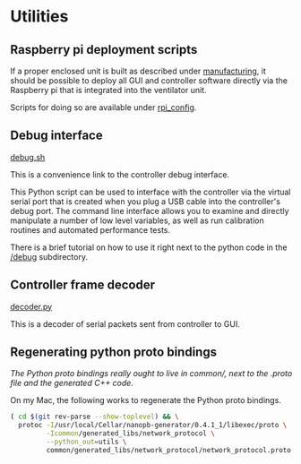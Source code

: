 # Utilities

## Raspberry pi deployment scripts

If a proper enclosed unit is built as described under [manufacturing](../../manufacturing),
it should be possible to deploy all GUI and controller software directly via the Raspberry pi that is integrated
into the ventilator unit.

Scripts for doing so are available under [rpi_config](rpi_config).

## Debug interface

[debug.sh](debug.sh)

This is a convenience link to the controller debug interface.

This Python script can be used to interface with the controller via the virtual serial port that is created when you plug a USB cable into the controller's debug port. The command line interface allows you to examine and directly manipulate a number of low level variables, as well as run calibration routines and automated performance tests.

There is a brief tutorial on how to use it right next to the python code in the
[/debug](debug) subdirectory.

## Controller frame decoder

[decoder.py](controller_frame_decoder.py)

This is a decoder of serial packets sent from controller to GUI.

## Regenerating python proto bindings

*The Python proto bindings really ought to live in common/, next to the .proto
file and the generated C++ code.*

On my Mac, the following works to regenerate the Python proto bindings.

```bash
( cd $(git rev-parse --show-toplevel) && \
  protoc -I/usr/local/Cellar/nanopb-generator/0.4.1_1/libexec/proto \
         -Icommon/generated_libs/network_protocol \
         --python_out=utils \
         common/generated_libs/network_protocol/network_protocol.proto )
```
